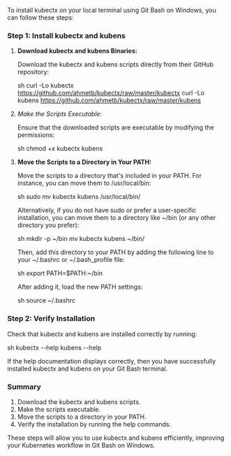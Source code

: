 
To install kubectx on your local terminal using Git Bash on Windows, you can follow these steps:

### Step 1: Install kubectx and kubens

1. **Download kubectx and kubens Binaries:**

   Download the kubectx and kubens scripts directly from their GitHub repository:

   sh
   curl -Lo kubectx https://github.com/ahmetb/kubectx/raw/master/kubectx
   curl -Lo kubens https://github.com/ahmetb/kubectx/raw/master/kubens
   

2. *Make the Scripts Executable:*

   Ensure that the downloaded scripts are executable by modifying the permissions:

   sh
   chmod +x kubectx kubens
   

3. **Move the Scripts to a Directory in Your PATH:**

   Move the scripts to a directory that's included in your PATH. For instance, you can move them to /usr/local/bin:

   sh
   sudo mv kubectx kubens /usr/local/bin/
   

   Alternatively, if you do not have sudo or prefer a user-specific installation, you can move them to a directory like ~/bin (or any other directory you prefer):

   sh
   mkdir -p ~/bin
   mv kubectx kubens ~/bin/
   

   Then, add this directory to your PATH by adding the following line to your ~/.bashrc or ~/.bash_profile file:

   sh
   export PATH=$PATH:~/bin
   

   After adding it, load the new PATH settings:

   sh
   source ~/.bashrc
   

### Step 2: Verify Installation

Check that kubectx and kubens are installed correctly by running:

sh
kubectx --help
kubens --help


If the help documentation displays correctly, then you have successfully installed kubectx and kubens on your Git Bash terminal.

### Summary

1. Download the kubectx and kubens scripts.
2. Make the scripts executable.
3. Move the scripts to a directory in your PATH.
4. Verify the installation by running the help commands.

These steps will allow you to use kubectx and kubens efficiently, improving your Kubernetes workflow in Git Bash on Windows.

